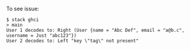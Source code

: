 
To see issue:

```{.bash}
$ stack ghci
> main
User 1 decodes to: Right (User {name = "Abc Def", email = "a@b.c", username = Just "abc123"})
User 2 decodes to: Left "key \"tag\" not present"
```
